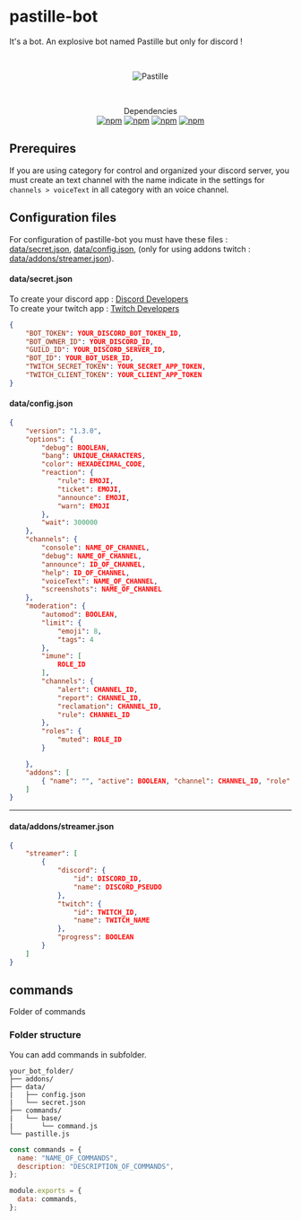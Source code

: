 # pastille-bot

It's a bot. An explosive bot named Pastille but only for discord !

<div align="center">
	<br />
	<p>
		<img src="https://1.images.cdn.pooks.fr/github/pastillebot/white.png" alt="Pastille" />
	</p>
  <br>
  <p>
    Dependencies<br>
    <a href="https://www.npmjs.com/package/discord.js"><img alt="npm" src="https://img.shields.io/npm/v/discord.js?label=discord.js"></a>
    <a href="https://www.npmjs.com/package/axios"><img alt="npm" src="https://img.shields.io/npm/v/axios?label=axios"></a>
    <a href="https://www.npmjs.com/package/@discordjs/rest"><img alt="npm" src="https://img.shields.io/npm/v/@discordjs/rest?label=@discordjs/rest"></a>
    <a href="https://www.npmjs.com/package/fs"><img alt="npm" src="https://img.shields.io/npm/v/fs?label=fs"></a>
  </p>
</div>

## Prerequires

If you are using category for control and organized your discord server, you must create an text channel with the name indicate in the settings for `channels > voiceText` in all category with an voice channel.

## Configuration files

For configuration of pastille-bot you must have these files : [data/secret.json](https://github.com/jeremiemeunier/pastille-bot/blob/main/data/config.sample.json),
[data/config.json](https://github.com/jeremiemeunier/pastille-bot/blob/main/data/config.sample.json),
(only for using addons twitch : [data/addons/streamer.json](https://github.com/jeremiemeunier/pastille-bot/blob/main/data/addons/config.sample.json)).

#### data/secret.json

To create your discord app : [Discord Developers](https://discord.com/developers/applications)<br />
To create your twitch app : [Twitch Developers](https://dev.twitch.tv/console/apps/create)<br />

```json
{
    "BOT_TOKEN": YOUR_DISCORD_BOT_TOKEN_ID,
    "BOT_OWNER_ID": YOUR_DISCORD_ID,
    "GUILD_ID": YOUR_DISCORD_SERVER_ID,
    "BOT_ID": YOUR_BOT_USER_ID,
    "TWITCH_SECRET_TOKEN": YOUR_SECRET_APP_TOKEN,
    "TWITCH_CLIENT_TOKEN": YOUR_CLIENT_APP_TOKEN
}
```

#### data/config.json

```json
{
    "version": "1.3.0",
    "options": {
        "debug": BOOLEAN,
        "bang": UNIQUE_CHARACTERS,
        "color": HEXADECIMAL_CODE,
        "reaction": {
            "rule": EMOJI,
            "ticket": EMOJI,
            "announce": EMOJI,
            "warn": EMOJI
        },
        "wait": 300000
    },
    "channels": {
        "console": NAME_OF_CHANNEL,
        "debug": NAME_OF_CHANNEL,
        "announce": ID_OF_CHANNEL,
        "help": ID_OF_CHANNEL,
        "voiceText": NAME_OF_CHANNEL,
        "screenshots": NAME_OF_CHANNEL
    },
    "moderation": {
        "automod": BOOLEAN,
        "limit": {
            "emoji": 8,
            "tags": 4
        },
        "imune": [
            ROLE_ID
        ],
        "channels": {
            "alert": CHANNEL_ID,
            "report": CHANNEL_ID,
            "reclamation": CHANNEL_ID,
            "rule": CHANNEL_ID
        },
        "roles": {
            "muted": ROLE_ID
        }

    },
    "addons": [
        { "name": "", "active": BOOLEAN, "channel": CHANNEL_ID, "role": ROLE_ID }
    ]
}
```

<hr>

#### data/addons/streamer.json

```json
{
    "streamer": [
        {
            "discord": {
                "id": DISCORD_ID,
                "name": DISCORD_PSEUDO
            },
            "twitch": {
                "id": TWITCH_ID,
                "name": TWITCH_NAME
            },
            "progress": BOOLEAN
        }
    ]
}
```

## commands

Folder of commands

### Folder structure

You can add commands in subfolder.

```
your_bot_folder/
├── addons/
├── data/
|   ├── config.json
|   └── secret.json
├── commands/
|   └── base/
|       └── command.js
└── pastille.js
```

```js
const commands = {
  name: "NAME_OF_COMMANDS",
  description: "DESCRIPTION_OF_COMMANDS",
};

module.exports = {
  data: commands,
};
```
